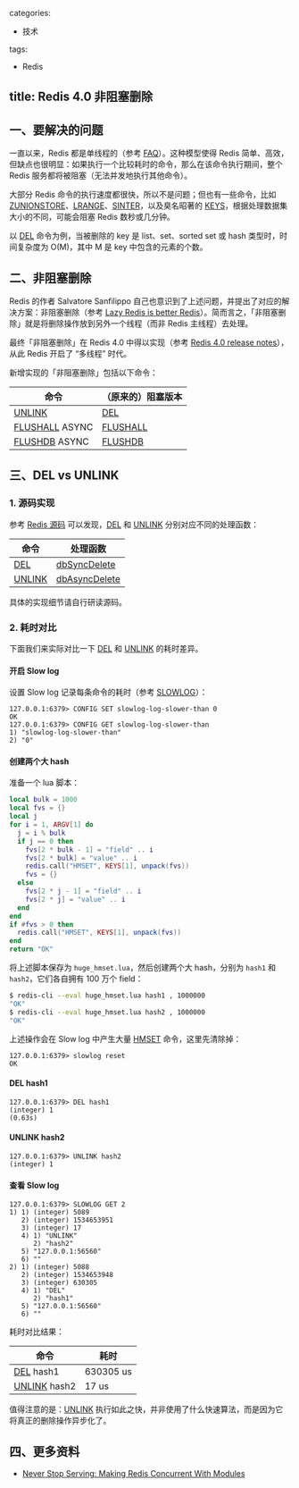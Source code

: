 categories:
- 技术

tags:
- Redis

title: Redis 4.0 非阻塞删除
---

## 一、要解决的问题

一直以来，Redis 都是单线程的（参考 [FAQ][1]）。这种模型使得 Redis 简单、高效，但缺点也很明显：如果执行一个比较耗时的命令，那么在该命令执行期间，整个 Redis 服务都将被阻塞（无法并发地执行其他命令）。

大部分 Redis 命令的执行速度都很快，所以不是问题；但也有一些命令，比如 [ZUNIONSTORE][2]、[LRANGE][3]、[SINTER][4]，以及臭名昭著的 [KEYS][5]，根据处理数据集大小的不同，可能会阻塞 Redis 数秒或几分钟。

以 [DEL][6] 命令为例，当被删除的 key 是 list、set、sorted set 或 hash 类型时，时间复杂度为 O(M)，其中 M 是 key 中包含的元素的个数。


## 二、非阻塞删除

Redis 的作者 Salvatore Sanfilippo 自己也意识到了上述问题，并提出了对应的解决方案：非阻塞删除（参考 [Lazy Redis is better Redis][7]）。简而言之，「非阻塞删除」就是将删除操作放到另外一个线程（而非 Redis 主线程）去处理。

最终「非阻塞删除」在 Redis 4.0 中得以实现（参考 [Redis 4.0 release notes][8]），从此 Redis 开启了 “多线程” 时代。

新增实现的「非阻塞删除」包括以下命令：

| 命令 | （原来的）阻塞版本 |
| --- | --- |
| [UNLINK][9] | [DEL][6] |
| [FLUSHALL][10] ASYNC | [FLUSHALL][10] |
| [FLUSHDB][11] ASYNC | [FLUSHDB][11] |


## 三、DEL vs UNLINK

### 1. 源码实现

参考 [Redis 源码][12] 可以发现，[DEL][6] 和 [UNLINK][9] 分别对应不同的处理函数：

| 命令 | 处理函数 |
| --- | --- |
| [DEL][6] | [dbSyncDelete][13]
| [UNLINK][9] | [dbAsyncDelete][14]

具体的实现细节请自行研读源码。

### 2. 耗时对比

下面我们来实际对比一下 [DEL][6] 和 [UNLINK][9] 的耗时差异。

#### 开启 Slow log

设置 Slow log 记录每条命令的耗时（参考 [SLOWLOG][15]）：

```
127.0.0.1:6379> CONFIG SET slowlog-log-slower-than 0
OK
127.0.0.1:6379> CONFIG GET slowlog-log-slower-than
1) "slowlog-log-slower-than"
2) "0"
```

#### 创建两个大 hash

准备一个 lua 脚本：

```lua
local bulk = 1000
local fvs = {}
local j
for i = 1, ARGV[1] do
  j = i % bulk
  if j == 0 then
    fvs[2 * bulk - 1] = "field" .. i
    fvs[2 * bulk] = "value" .. i
    redis.call("HMSET", KEYS[1], unpack(fvs))
    fvs = {}
  else
    fvs[2 * j - 1] = "field" .. i
    fvs[2 * j] = "value" .. i
  end
end
if #fvs > 0 then
  redis.call("HMSET", KEYS[1], unpack(fvs))
end
return "OK"
```

将上述脚本保存为 `huge_hmset.lua`，然后创建两个大 hash，分别为 `hash1` 和 `hash2`，它们各自拥有 100 万个 field：

```bash
$ redis-cli --eval huge_hmset.lua hash1 , 1000000
"OK"
$ redis-cli --eval huge_hmset.lua hash2 , 1000000
"OK"
```

上述操作会在 Slow log 中产生大量 [HMSET][16] 命令，这里先清除掉：

```
127.0.0.1:6379> slowlog reset
OK
```

#### DEL hash1

```
127.0.0.1:6379> DEL hash1
(integer) 1
(0.63s)
```

#### UNLINK hash2

```
127.0.0.1:6379> UNLINK hash2
(integer) 1
```

#### 查看 Slow log

```
127.0.0.1:6379> SLOWLOG GET 2
1) 1) (integer) 5089
   2) (integer) 1534653951
   3) (integer) 17
   4) 1) "UNLINK"
      2) "hash2"
   5) "127.0.0.1:56560"
   6) ""
2) 1) (integer) 5088
   2) (integer) 1534653948
   3) (integer) 630305
   4) 1) "DEL"
      2) "hash1"
   5) "127.0.0.1:56560"
   6) ""
```

耗时对比结果：

| 命令 | 耗时 |
| --- | --- |
| [DEL][6] hash1 | 630305 us |
| [UNLINK][9] hash2 | 17 us |

值得注意的是：[UNLINK][9] 执行如此之快，并非使用了什么快速算法，而是因为它将真正的删除操作异步化了。


## 四、更多资料

- [Never Stop Serving: Making Redis Concurrent With Modules][17]


[1]: https://redis.io/topics/faq#redis-is-single-threaded-how-can-i-exploit-multiple-cpu--cores
[2]: https://redis.io/commands/zunionstore
[3]: https://redis.io/commands/lrange
[4]: https://redis.io/commands/sinter
[5]: https://redis.io/commands/keys
[6]: https://redis.io/commands/del
[7]: http://antirez.com/news/93
[8]: https://raw.githubusercontent.com/antirez/redis/4.0/00-RELEASENOTES
[9]: https://redis.io/commands/unlink
[10]: https://redis.io/commands/flushall
[11]: https://redis.io/commands/flushdb
[12]: https://github.com/antirez/redis/blob/c7613cf34ed8f49681607d247cdf12a7e80cec94/src/db.c#L450-L475
[13]: https://github.com/antirez/redis/blob/c7613cf34ed8f49681607d247cdf12a7e80cec94/src/db.c#L261-L271
[14]: https://github.com/antirez/redis/blob/b0392e75ec37ffae0cb2277723168d8179861bef/src/lazyfree.c#L54-L91
[15]: https://redis.io/commands/slowlog
[16]: https://redis.io/commands/hmset
[17]: https://redislabs.com/blog/making-redis-concurrent-with-modules/
